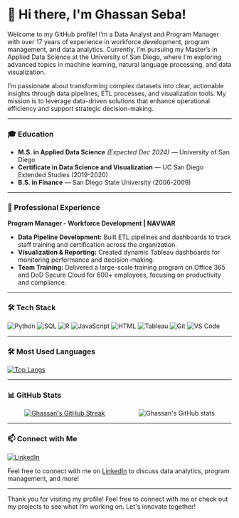 # 👋 Hi there, I'm Ghassan Seba!

Welcome to my GitHub profile! I’m a Data Analyst and Program Manager with over 17 years of experience in workforce development, program management, and data analytics. Currently, I’m pursuing my Master’s in Applied Data Science at the University of San Diego, where I'm exploring advanced topics in machine learning, natural language processing, and data visualization.

I’m passionate about transforming complex datasets into clear, actionable insights through data pipelines, ETL processes, and visualization tools. My mission is to leverage data-driven solutions that enhance operational efficiency and support strategic decision-making.

---

### 🎓 Education
- **M.S. in Applied Data Science** *(Expected Dec 2024)* — University of San Diego
- **Certificate in Data Science and Visualization** — UC San Diego Extended Studies (2019-2020)
- **B.S. in Finance** — San Diego State University (2006-2009)


---

### 💼 Professional Experience
**Program Manager - Workforce Development | NAVWAR**  
- **Data Pipeline Development:** Built ETL pipelines and dashboards to track staff training and certification across the organization.
- **Visualization & Reporting:** Created dynamic Tableau dashboards for monitoring performance and decision-making.
- **Team Training:** Delivered a large-scale training program on Office 365 and DoD Secure Cloud for 600+ employees, focusing on productivity and compliance.

---

### 🛠 Tech Stack
<p>
  <img alt="Python" src="https://img.shields.io/badge/-Python-3776AB?style=flat-square&logo=python&logoColor=white" />
  <img alt="SQL" src="https://img.shields.io/badge/-SQL-4479A1?style=flat-square&logo=mysql&logoColor=white" />
  <img alt="R" src="https://img.shields.io/badge/-R-276DC3?style=flat-square&logo=r&logoColor=white" />
  <img alt="JavaScript" src="https://img.shields.io/badge/-JavaScript-F7DF1C?style=flat-square&logo=javascript&logoColor=black" />
  <img alt="HTML" src="https://img.shields.io/badge/-HTML-E34F26?style=flat-square&logo=html5&logoColor=white" />
  <img alt="Tableau" src="https://img.shields.io/badge/-Tableau-E97627?style=flat-square&logo=tableau&logoColor=white" />
  <img alt="Git" src="https://img.shields.io/badge/-Git-F05032?style=flat-square&logo=git&logoColor=white" />
  <img alt="VS Code" src="https://img.shields.io/badge/-VS%20Code-007ACC?style=flat-square&logo=visual-studio-code&logoColor=white" />
</p>

---

### 🛠 Most Used Languages
[![Top Langs](https://github-readme-stats.vercel.app/api/top-langs/?username=gseba&layout=compact&hide_border=true&bg_color=151515&title_color=fb4362&text_color=9e9e9e)](https://github.com/anuraghazra/github-readme-stats)

---

### 📊 GitHub Stats

<div style="display: flex; justify-content: space-around;">
    <a href="https://git.io/streak-stats">
        <img src="https://github-readme-streak-stats.herokuapp.com/?user=gseba&theme=dark&hide_border=true" alt="Ghassan's GitHub Streak"/>
    </a>
    <img src="https://github-readme-stats.vercel.app/api?username=gseba&hide_border=true&show_icons=true&bg_color=151515&title_color=fb4362&icon_color=fb4362&text_color=9e9e9e" alt="Ghassan's GitHub stats"/>
</div>

---


### 📫 Connect with Me
[![LinkedIn](https://img.shields.io/badge/LinkedIn-0077B5?style=flat-square&logo=linkedin&logoColor=white)](https://linkedin.com/in/ghassanseba)

Feel free to connect with me on [LinkedIn](https://linkedin.com/in/ghassanseba) to discuss data analytics, program management, and more!

---

Thank you for visiting my profile! Feel free to connect with me or check out my projects to see what I’m working on. Let's innovate together!
